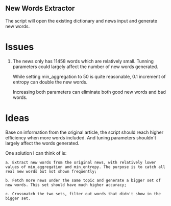 ## New Words Extractor

The script will open the existing dictionary and news input and generate new words.

# Issues

1.  The news only has 11458 words which are relatively small. Tunning parameters could largely affect the number of new words generated. 

    While setting min_aggregation to 50 is quite reasonable, 0.1 increment of entropy can double the new words. 

    Increasing both parameters can eliminate both good new words and bad words.  

# Ideas

Base on information from the original article, the script should reach higher efficiency when more words included. And tuning parameters shouldn't largely affect the words generated.

One solution I can think of is: 

    a. Extract new words from the original news, with relatively lower values of min_aggregation and min_entropy. The purpose is to catch all real new words but not shown frequently; 

    b. Fetch more news under the same topic and generate a bigger set of new words. This set should have much higher accuracy;

    c. Crossmatch the two sets, filter out words that didn't show in the bigger set. 
